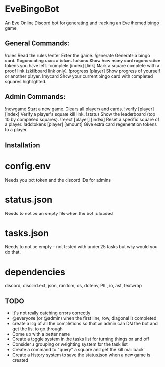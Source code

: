 # EveBingoBot
An Eve Online Discord bot for generating and tracking an Eve themed bingo game

## General Commands:
!rules
Read the rules
!enter
Enter the game.
!generate
Generate a bingo card. Regenerating uses a token.
!tokens
Show how many card regeneration tokens you have left.
!complete [index] [link]
Mark a square complete with a proof link (zkillboard link only).
!progress [player]
Show progress of yourself or another player.
!mycard
Show your current bingo card with completed squares highlighted.

## Admin Commands:
!newgame
Start a new game. Clears all players and cards.
!verify [player] [index]
Verify a player's square kill link.
!status
Show the leaderboard (top 10 by completed squares).
!reject [player] [index]
Reset a specific square of a player.
!addtokens [player] [amount]
Give extra card regeneration tokens to a player.

## Installation

# config.env

Needs you bot token and the discord IDs for admins

# status.json

Needs to not be an empty file when the bot is loaded

# tasks.json

Needs to not be empty - not tested with under 25 tasks but why would you do that.

# dependencies

discord, discord.ext, json, random, os, dotenv, PIL, io, ast, textwrap

## TODO
- It's not really catching errors correctly
- @everyone (or @admin) when the first line, row, diagonal is completed
- create a log of all the completions so that an admin can DM the bot and get the list to go through
- Come up with a better name
- Create a toggle system in the tasks list for turning things on and off
- Consider a grouping or weighting system for the task list
- Create a command to "query" a square and get the kill mail back
- Create a history system to save the status.json when a new game is created
